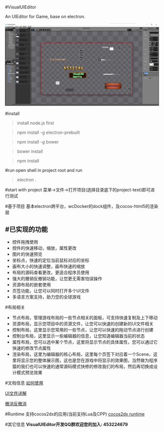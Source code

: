 #VisualUIEditor

An UIEditor for Game, base on electron.

![](./screenshot/screenprint.jpg)

#install
> install node.js first

> npm install -g electron-prebuilt

> npm install -g bower

> bower install

> npm install

#run
open shell in project root and run
> electron .

#start with project
菜单->文件->打开项目(选择目录底下的project-test)即可进行测试

#基于项目
基本electron跨平台，wcDocker的dock组件，及cocos-html5的渲染层


#已实现的功能
------------------------
* 控件拖拽使用
* 控件的快速移动，缩放，属性更改
* 图片的快速预览
* 坐标点，快速的定位当前鼠标对应的坐标
* 画布大小的快速调整，画布快速的缩放
* 布局的源码查看更改，更适合程序员使用
* 强大的撤销反撤销功能，让您更无需害怕误操作
* 资源布局的嵌套使用
* 页签功能，让您可以同时打开多个UI文件
* 多语言方案支持，助力您的全球游戏

#布局相关
* 节点布局，管理游戏布局的一些节点相关的面板，可支持快速复制及上下移动
* 资源布局，显示您项目中的资源文件，让您可以快速的创建新的UI文件相关
* 控制布局，这里显示您常用的一些节点，让您可以快速的拖动节点进行创建
* 控制台布局，这里显示一些编辑器的信息，让您知道编辑器当前的状态
* 属性布局，您可以选中某个节点，这里将显示节点的具体属性，您可以通过它快速的修改节点属性
* 渲染布局，这里为编辑器的核心布局，这里每个页签下对应着一个Scene，这里将显示您的整体展示图，这也是您在游戏中将显示的效果图，当然做为程序猿的我们也可以快速的通常源码模式快修的修改我们的布局，然后再切换成设计模式预览效果

#文档信息
[如何使用](./doc/howtouse.md "如何使用")

[UI文件详解](./doc/uidetail.md "UI文件详解")

[撤消反撤消](./doc/redoundo.md "撤消反撤消实现细节")

#Runtime
支持cocos2dx的应用(当前支持Lua及CPP)
[cocos2dx runtime](https://github.com/tickbh/VisualUIEditor_2dx_runtime "cocos2dx runtime")

#其它信息
**VisualUIEditor开发QQ群欢迎您的加入: 453224679**